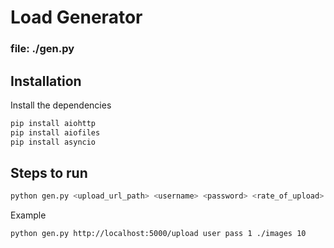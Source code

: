 # Load Generator
### file: ./gen.py
## Installation

Install the dependencies 
```sh
pip install aiohttp
pip install aiofiles
pip install asyncio
```
## Steps to run
```sh
python gen.py <upload_url_path> <username> <password> <rate_of_upload> <image_dir> <number_of_requests_to_be_sent>
```
Example
```sh
python gen.py http://localhost:5000/upload user pass 1 ./images 10
```
